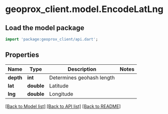# geoprox_client.model.EncodeLatLng

## Load the model package
```dart
import 'package:geoprox_client/api.dart';
```

## Properties
Name | Type | Description | Notes
------------ | ------------- | ------------- | -------------
**depth** | **int** | Determines geohash length | 
**lat** | **double** | Latitude | 
**lng** | **double** | Longitude | 

[[Back to Model list]](../README.md#documentation-for-models) [[Back to API list]](../README.md#documentation-for-api-endpoints) [[Back to README]](../README.md)


